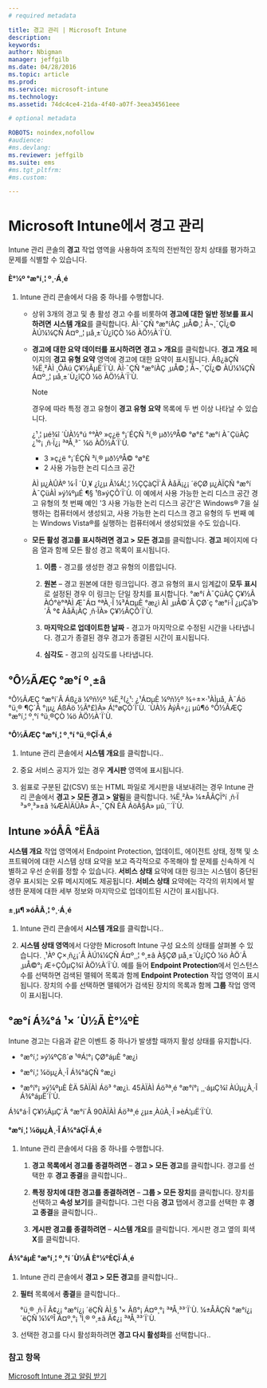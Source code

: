 ```yaml
---
# required metadata

title: 경고 관리 | Microsoft Intune
description:
keywords:
author: Nbigman
manager: jeffgilb
ms.date: 04/28/2016
ms.topic: article
ms.prod:
ms.service: microsoft-intune
ms.technology:
ms.assetid: 74dc4ce4-21da-4f40-a07f-3eea34561eee

# optional metadata

ROBOTS: noindex,nofollow
#audience:
#ms.devlang:
ms.reviewer: jeffgilb
ms.suite: ems
#ms.tgt_pltfrm:
#ms.custom:

---
```


# Microsoft Intune에서 경고 관리
Intune 관리 콘솔의 **경고** 작업 영역을 사용하여 조직의 전반적인 장치 상태를 평가하고 문제를 식별할 수 있습니다.

#### È°¼º °æ°í¸¦ º¸·Á¸é

1.  Intune 관리 콘솔에서 다음 중 하나를 수행합니다.

    -   상위 3개의 경고 및 총 활성 경고 수를 비롯하여 **경고에 대한 일반 정보를 표시하려면** **시스템 개요**를 클릭합니다. ÀÌ·¯ÇÑ °æ°íÀÇ ¸µÅ©¸¦ Å¬¸¯ÇÏ¿© ÀÚ¼¼ÇÑ Á¤º¸¸¦ µå¸±´Ù¿îÇÒ ¼ö ÀÖ½À´Ï´Ù.

    -   **경고에 대한 요약 데이터를 표시하려면** **경고 &gt; 개요**를 클릭합니다. **경고 개요** 페이지의 **경고 유형 요약** 영역에 경고에 대한 요약이 표시됩니다. Áß¿äÇÑ ¾Ë¸²ÀÌ ¸ÕÀú Ç¥½ÃµË´Ï´Ù. ÀÌ·¯ÇÑ °æ°íÀÇ ¸µÅ©¸¦ Å¬¸¯ÇÏ¿© ÀÚ¼¼ÇÑ Á¤º¸¸¦ µå¸±´Ù¿îÇÒ ¼ö ÀÖ½À´Ï´Ù.

        > [!NOTE]
        > 경우에 따라 특정 경고 유형이 **경고 유형 요약** 목록에 두 번 이상 나타날 수 있습니다.
        > 
        > ¿¹¸¦ µé¾î ´ÙÀ½°ú °°Àº »ç¿ë °¡´ÉÇÑ ³í¸® µð½ºÅ© °ø°£ °æ°í À¯ÇüÀÇ ¿¹°¡ ¸ñ·Ï¿¡ ³ªÅ¸³¯ ¼ö ÀÖ½À´Ï´Ù.
        > 
        > -   3 »ç¿ë °¡´ÉÇÑ ³í¸® µð½ºÅ© °ø°£
        > -   2 사용 가능한 논리 디스크 공간
        > 
        > ÀÌ µ¿ÀÛÀº ¼­·Î ´Ù¸¥ ¿î¿µ Ã¼Á¦¸¦ ½ÇÇàÇÏ´Â ÀåÄ¡¿¡ ´ëÇØ µ¿ÀÏÇÑ °æ°í À¯ÇüÀÌ »ý¼ºµÉ ¶§ ¹ß»ýÇÕ´Ï´Ù. 이 예에서 사용 가능한 논리 디스크 공간 경고 유형의 첫 번째 예인 '3 사용 가능한 논리 디스크 공간'은 Windows® 7을 실행하는 컴퓨터에서 생성되고, 사용 가능한 논리 디스크 경고 유형의 두 번째 예는 Windows Vista®를 실행하는 컴퓨터에서 생성되었을 수도 있습니다.

    -   **모든 활성 경고를 표시하려면** **경고 &gt; 모든 경고**를 클릭합니다. **경고** 페이지에 다음 열과 함께 모든 활성 경고 목록이 표시됩니다.

        1.  **이름** - 경고를 생성한 경고 유형의 이름입니다.

        2.  **원본** – 경고 원본에 대한 링크입니다. 경고 유형의 표시 임계값이 **모두 표시**로 설정된 경우 이 링크는 단일 장치를 표시합니다. °æ°í À¯ÇüÀÇ Ç¥½Ã ÀÓ°è°ªÀÌ Æ¯Á¤ °ªÀ¸·Î ¼³Á¤µÈ °æ¿ì ÀÌ ¸µÅ©´Â ÇØ´ç °æ°í·Î ¿µÇâ¹Þ´Â °¢ ÀåÄ¡ÀÇ ¸ñ·ÏÀ» Ç¥½ÃÇÕ´Ï´Ù.

        3.  **마지막으로 업데이트한 날짜** - 경고가 마지막으로 수정된 시간을 나타냅니다. 경고가 종결된 경우 경고가 종결된 시간이 표시됩니다.

        4.  **심각도** - 경고의 심각도를 나타냅니다.

## °Ô½ÃÆÇ °æ°í º¸±â
°Ô½ÃÆÇ °æ°í´Â Áß¿ä ¼­ºñ½º ¾Ë¸²(¿¹: ¿¹Á¤µÈ ¼­ºñ½º ¾÷±×·¹ÀÌµå, À¯Áö °ü¸® ¶Ç´Â °¡µ¿ ÁßÁö ½Ã°£)À» Á¦°øÇÕ´Ï´Ù. ´ÙÀ½ ÀýÂ÷¿¡ µû¶ó °Ô½ÃÆÇ °æ°í¸¦ º¸°í °ü¸®ÇÒ ¼ö ÀÖ½À´Ï´Ù.

#### °Ô½ÃÆÇ °æ°í¸¦ º¸°í °ü¸®ÇÏ·Á¸é

1.  Intune 관리 콘솔에서 **시스템 개요**를 클릭합니다..

2.  중요 서비스 공지가 있는 경우 **게시판** 영역에 표시됩니다.

3.  쉼표로 구분된 값(CSV) 또는 HTML 파일로 게시판을 내보내려는 경우 Intune 관리 콘솔에서 **경고 &gt; 모든 경고 &gt; 알림**을 클릭합니다. ¾Ë¸²À» ¼±ÅÃÇÏ°í ¸ñ·Ï ³»º¸³»±â ¾ÆÀÌÄÜÀ» Å¬¸¯ÇÑ ÈÄ ÁöÄ§À» µû¸¨´Ï´Ù.

## Intune »óÅÂ °ËÅä
**시스템 개요** 작업 영역에서 Endpoint Protection, 업데이트, 에이전트 상태, 정책 및 소프트웨어에 대한 시스템 상태 요약을 보고 즉각적으로 주목해야 할 문제를 신속하게 식별하고 우선 순위를 정할 수 있습니다. **서비스 상태** 요약에 대한 링크는 시스템이 중단된 경우 표시되는 오류 메시지에도 제공됩니다. **서비스 상태** 요약에는 각각의 위치에서 발생한 문제에 대한 세부 정보와 마지막으로 업데이트된 시간이 표시됩니다.

#### ±¸µ¶ »óÅÂ¸¦ º¸·Á¸é

1.  Intune 관리 콘솔에서 **시스템 개요**를 클릭합니다..

2.  **시스템 상태 영역**에서 다양한 Microsoft Intune 구성 요소의 상태를 살펴볼 수 있습니다. ¸¹Àº Ç×¸ñ¿¡´Â ÀÚ¼¼ÇÑ Á¤º¸¸¦ º¸±â À§ÇØ µå¸±´Ù¿îÇÒ ¼ö ÀÖ´Â ¸µÅ©°¡ Æ÷ÇÔµÇ¾î ÀÖ½À´Ï´Ù. 예를 들어 **Endpoint Protection**에서 인스턴스 수를 선택하면 검색된 맬웨어 목록과 함께 **Endpoint Protection** 작업 영역이 표시됩니다. 장치의 수를 선택하면 맬웨어가 검색된 장치의 목록과 함께 **그룹** 작업 영역이 표시됩니다.

## °æ°í Á¾°á ¹× ´Ù½Ã È°¼ºÈ­
Intune 경고는 다음과 같은 이벤트 중 하나가 발생할 때까지 활성 상태를 유지합니다.

-   °æ°í¸¦ »ý¼ºÇß´ø ¹®Á¦°¡ ÇØ°áµÈ °æ¿ì

-   °æ°í¸¦ ¼öµ¿À¸·Î Á¾°áÇÑ °æ¿ì

-   °æ°í°¡ »ý¼ºµÈ ÈÄ 5ÀÏÀÌ Áö³­ °æ¿ì. 45ÀÏÀÌ Áö³ª¸é °æ°í°¡ ¸¸·áµÇ¾î ÀÚµ¿À¸·Î Á¾°áµË´Ï´Ù.

Á¾°á·Î Ç¥½ÃµÇ´Â °æ°í´Â 90ÀÏÀÌ Áö³ª¸é ¿µ±¸ÀûÀ¸·Î »èÁ¦µË´Ï´Ù.

#### °æ°í¸¦ ¼öµ¿À¸·Î Á¾°áÇÏ·Á¸é

1.  Intune 관리 콘솔에서 다음 중 하나를 수행합니다.

    1.  **경고 목록에서 경고를 종결하려면** – **경고 &gt; 모든 경고**를 클릭합니다. 경고를 선택한 후 **경고 종결**을 클릭합니다..

    2.  **특정 장치에 대한 경고를 종결하려면** – **그룹 &gt; 모든 장치**를 클릭합니다. 장치를 선택하고 **속성 보기**를 클릭합니다. 그런 다음 **경고** 탭에서 경고를 선택한 후 **경고 종결**을 클릭합니다..

    3.  **게시판 경고를 종결하려면** – **시스템 개요**를 클릭합니다. 게시판 경고 옆의 회색 **X**를 클릭합니다.

#### Á¾°áµÈ °æ°í¸¦ º¸°í ´Ù½Ã È°¼ºÈ­ÇÏ·Á¸é

1.  Intune 관리 콘솔에서 **경고 &gt; 모든 경고**를 클릭합니다..

2.  **필터** 목록에서 **종결**을 클릭합니다..

    °ü¸® ¸ñ·Ï Ã¢¿¡ °æ°í¿¡ ´ëÇÑ ÀÌ¸§ ¹× Ãß°¡ Á¤º¸°¡ ³ªÅ¸³³´Ï´Ù. ¼±ÅÃÇÑ °æ°í¿¡ ´ëÇÑ ¼¼ºÎ Á¤º¸°¡ ¹Ì¸® º¸±â Ã¢¿¡ ³ªÅ¸³³´Ï´Ù.

3.  선택한 경고를 다시 활성화하려면 **경고 다시 활성화**를 선택합니다..

### 참고 항목
[Microsoft Intune 경고 알림 받기](get-notified-by-microsoft-intune-alerts.md)



<!--HONumber=May16_HO1-->



